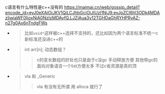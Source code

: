 
c语言有什么特性是c++没有的 https://maimai.cn/web/gossip_detail?encode_id=eyJ0eXAiOiJKV1QiLCJhbGciOiJIUzI1NiJ9.eyJpZCI6IjI3ODk4MDAzIiwiaWF0IjoxNjA0NzIzMDAyfQ.LJZiAua3y12TGHDaGhRYHPRyAZ-n27g0Ax6nTndgFWs
- > 比如`void*`这样被c++选择不支持的，还比如因为两个语言标准不统一c新标准还没进c++的
- > int arr[n]; 动态数组？
  >> c的变长数组的好处也只是由于c没gc 手动释放方便 其他带gc的面向对象语言一个list方便太多 不过c省资源是真的顶
- > vla 和 _Generic
  >> vla 有没有无所谓 用 alloca 就行了
